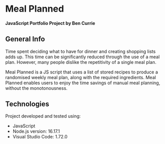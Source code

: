 # Meal Planned

#### JavaScript Portfolio Project by Ben Currie


## General Info
Time spent deciding what to have for dinner and creating shopping lists adds up. This time can be significantly reduced through the use of a meal plan. However, many people dislike the repetitivity of a single meal plan.

Meal Planned is a JS script that uses a list of stored recipes to produce a randomised weekly meal plan, along with the required ingredients. Meal Planned enables users to enjoy the time savings of manual meal planning, without the monotonousness.


## Technologies
Project developed and tested using:
* JavaScript
* Node.js version: 16.17.1
* Visual Studio Code: 1.72.0




